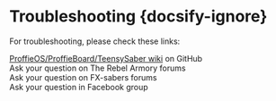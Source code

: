 # Troubleshooting {docsify-ignore}

For troubleshooting, please check these links:

[ProffieOS/ProffieBoard/TeensySaber wiki](https://github.com/profezzorn/ProffieOS/wiki) on GitHub  
Ask your question on The Rebel Armory forums  
Ask your question on FX-sabers forums  
Ask your question in Facebook group  